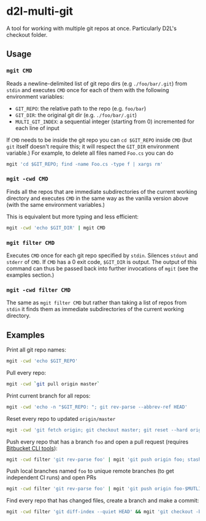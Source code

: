 # d2l-multi-git

A tool for working with multiple git repos at once. Particularly D2L's checkout folder.

## Usage

### `mgit CMD`

Reads a newline-delimited list of git repo dirs (e.g `./foo/bar/.git`) from `stdin` and executes `CMD` once for each of them with the following environment variables:

* `GIT_REPO`: the relative path to the repo (e.g. `foo/bar`)
* `GIT_DIR`: the original git dir (e.g. `./foo/bar/.git`)
* `MULTI_GIT_INDEX`: a sequential integer (starting from 0) incremented for each line of input

If `CMD` needs to be inside the git repo you can `cd $GIT_REPO` inside `CMD` (but `git` itself doesn't require this; it will respect the `GIT_DIR` environment variable.) For example, to delete all files named `Foo.cs` you can do 

```sh
mgit 'cd $GIT_REPO; find -name Foo.cs -type f | xargs rm'
```

### `mgit -cwd CMD`

Finds all the repos that are immediate subdirectories of the current working directory and executes `CMD` in the same way as the vanilla version above (with the same environment variables.)

This is equivalent but more typing and less efficient:

```sh
mgit -cwd 'echo $GIT_DIR' | mgit CMD
```

### `mgit filter CMD`

Executes `CMD` once for each git repo specified by `stdin`. Silences `stdout` and `stderr` of `CMD`. If `CMD` has a 0 exit code, `$GIT_DIR` is output. The output of this command can thus be passed back into further invocations of `mgit` (see the examples section.)

### `mgit -cwd filter CMD`

The same as `mgit filter CMD` but rather than taking a list of repos from `stdin` it finds them as immediate subdirectories of the current working directory.

## Examples

Print all git repo names:

```sh
mgit -cwd 'echo $GIT_REPO'
```

Pull every repo:

```sh
mgit -cwd `git pull origin master`
```

Print current branch for all repos:

```sh
mgit -cwd 'echo -n "$GIT_REPO: "; git rev-parse --abbrev-ref HEAD'
```

Reset every repo to updated `origin/master`

```sh
mgit -cwd 'git fetch origin; git checkout master; git reset --hard origin/master'
```

Push every repo that has a branch `foo` and open a pull request (requires [Bitbucket CLI tools](http://todo)):

```sh
mgit -cwd filter 'git rev-parse foo' | mgit 'git push origin foo; stash pull-request foo master'
```

Push local branches named `foo` to unique remote branches (to get independent CI runs) and open PRs

```sh
mgit -cwd filter 'git rev-parse foo' | mgit 'git push origin foo-$MUTLI_GIT_INDEX; stash pull-request foo-$MULTI_GIT_INDEX master'
```

Find every repo that has changed files, create a branch and make a commit:

```sh
mgit -cwd filter 'git diff-index --quiet HEAD' && mgit 'git checkout -b my-branch; git commit -am "All the changes excluding new files"'
```
